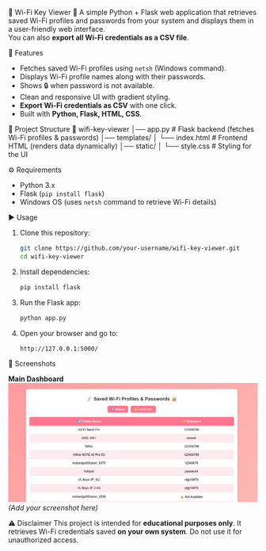 📡 Wi-Fi Key Viewer 🔐
A simple Python + Flask web application that retrieves saved Wi-Fi profiles and passwords from your system and displays them in a user-friendly web interface.  
You can also **export all Wi-Fi credentials as a CSV file**.

🚀 Features
- Fetches saved Wi-Fi profiles using `netsh` (Windows command).
- Displays Wi-Fi profile names along with their passwords.
- Shows 🔒 when password is not available.
- Clean and responsive UI with gradient styling.
- **Export Wi-Fi credentials as CSV** with one click.
- Built with **Python, Flask, HTML, CSS**.
  
📂 Project Structure
📁 wifi-key-viewer
│── app.py           # Flask backend (fetches Wi-Fi profiles & passwords)
│── templates/
│   └── index.html   # Frontend HTML (renders data dynamically)
│── static/
│   └── style.css    # Styling for the UI

⚙️ Requirements
- Python 3.x  
- Flask (`pip install flask`)  
- Windows OS (uses `netsh` command to retrieve Wi-Fi details)

▶️ Usage
1. Clone this repository:
   ```bash
   git clone https://github.com/your-username/wifi-key-viewer.git
   cd wifi-key-viewer
2. Install dependencies:
   ```bash
   pip install flask
   ```
3. Run the Flask app:
   ```bash
   python app.py
   ```
4. Open your browser and go to:
   ```
   http://127.0.0.1:5000/
   ```
📸 Screenshots

**Main Dashboard**
![screenshot](screenshot.png) *(Add your screenshot here)*

⚠️ Disclaimer
This project is intended for **educational purposes only**.
It retrieves Wi-Fi credentials saved **on your own system**. Do not use it for unauthorized access.


